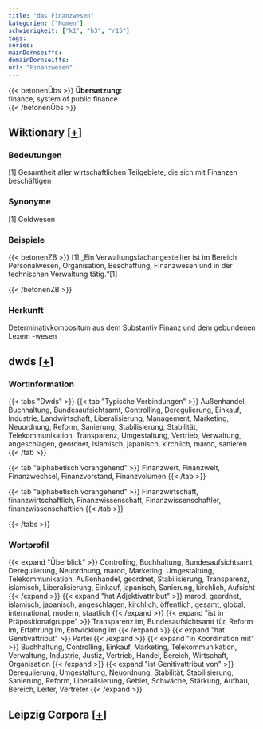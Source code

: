 ```yaml
---
title: "das Finanzwesen"
kategorien: ["Nomen"]
schwierigkeit: ["k1", "h3", "r15"]
tags:
series:
mainDornseiffs:
domainDornseiffs:
url: "Finanzwesen"
---
```


{{< betonenÜbs >}}
**Übersetzung:**  
finance, system of public finance  
{{< /betonenÜbs >}}

## Wiktionary [[+](https://de.wiktionary.org/wiki/Finanzwesen)]

### Bedeutungen
[1] Gesamtheit aller wirtschaftlichen Teilgebiete, die sich mit Finanzen beschäftigen  

### Synonyme
[1] Geldwesen  

### Beispiele
{{< betonenZB >}}
[1] „Ein Verwaltungsfachangestellter ist im Bereich Personalwesen, Organisation, Beschaffung, Finanzwesen und in der technischen Verwaltung tätig.“[1]  

{{< /betonenZB >}}
### Herkunft
Determinativkompositum aus dem Substantiv Finanz und dem gebundenen Lexem -wesen  



## dwds [[+](https://www.dwds.de/wb/Finanzwesen)]

### Wortinformation
{{< tabs "Dwds" >}}
{{< tab "Typische Verbindungen" >}}
Außenhandel, Buchhaltung, Bundesaufsichtsamt, Controlling, Deregulierung, Einkauf, Industrie, Landwirtschaft, Liberalisierung, Management, Marketing, Neuordnung, Reform, Sanierung, Stabilisierung, Stabilität, Telekommunikation, Transparenz, Umgestaltung, Vertrieb, Verwaltung, angeschlagen, geordnet, islamisch, japanisch, kirchlich, marod, sanieren
{{< /tab >}}

{{< tab "alphabetisch vorangehend" >}}
Finanzwert, Finanzwelt, Finanzwechsel, Finanzvorstand, Finanzvolumen
{{< /tab >}}

{{< tab "alphabetisch vorangehend" >}}
Finanzwirtschaft, finanzwirtschaftlich, Finanzwissenschaft, Finanzwissenschaftler, finanzwissenschaftlich
{{< /tab >}}

{{< /tabs >}}

### Wortprofil
{{< expand "Überblick" >}} Controlling, Buchhaltung, Bundesaufsichtsamt, Deregulierung, Neuordnung, marod, Marketing, Umgestaltung, Telekommunikation, Außenhandel, geordnet, Stabilisierung, Transparenz, islamisch, Liberalisierung, Einkauf, japanisch, Sanierung, kirchlich, Aufsicht {{< /expand >}}
{{< expand "hat Adjektivattribut" >}} marod, geordnet, islamisch, japanisch, angeschlagen, kirchlich, öffentlich, gesamt, global, international, modern, staatlich {{< /expand >}}
{{< expand "ist in Präpositionalgruppe" >}} Transparenz im, Bundesaufsichtsamt für, Reform im, Erfahrung im, Entwicklung im {{< /expand >}}
{{< expand "hat Genitivattribut" >}} Partei {{< /expand >}}
{{< expand "in Koordination mit" >}} Buchhaltung, Controlling, Einkauf, Marketing, Telekommunikation, Verwaltung, Industrie, Justiz, Vertrieb, Handel, Bereich, Wirtschaft, Organisation {{< /expand >}}
{{< expand "ist Genitivattribut von" >}} Deregulierung, Umgestaltung, Neuordnung, Stabilität, Stabilisierung, Sanierung, Reform, Liberalisierung, Gebiet, Schwäche, Stärkung, Aufbau, Bereich, Leiter, Vertreter {{< /expand >}}

## Leipzig Corpora [[+](https://corpora.uni-leipzig.de/en/res?word=Finanzwesen&corpusId=deu_newscrawl-public_2018)]

